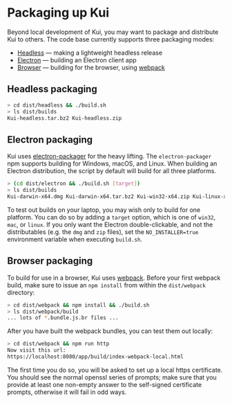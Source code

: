 # Packaging up Kui

Beyond local development of Kui, you may want to package and
distribute Kui to others. The code base currently supports three
packaging modes:

  - [Headless](#headless-packaging) &mdash; making a lightweight headless release
  - [Electron](#electron-packaging) &mdash; building an Electron client app
  - [Browser](#browser-packaging) &mdash; building for the browser, using [webpack](https://webpack.js.org/)
  
## Headless packaging

```bash
> cd dist/headless && ./build.sh
> ls dist/builds
Kui-headless.tar.bz2 Kui-headless.zip
```

## Electron packaging

Kui uses
[electron-packager](https://github.com/electron-userland/electron-packager)
for the heavy lifting. The `electron-packager` npm supports building
for Windows, macOS, and Linux. When building an Electron distribution,
the script by default will build for all three platforms.

```bash
> (cd dist/electron && ./build.sh [target])
> ls dist/builds
Kui-darwin-x64.dmg Kui-darwin-x64.tar.bz2 Kui-win32-x64.zip Kui-linux-x64.tar.bz2
```

To test out builds on your laptop, you may wish only to build for one
platform. You can do so by adding a `target` option, which is one of
`win32`, `mac`, or `linux`. If you only want the Electron
double-clickable, and not the distributables (e.g. the `dmg` and `zip`
files), set the `NO_INSTALLER=true` environment variable when
executing `build.sh`.

## Browser packaging

To build for use in a browser, Kui uses
[webpack](https://webpack.js.org/). Before your first webpack build,
make sure to issue an `npm install` from within the `dist/webpack`
directory:

```bash
> cd dist/webpack && npm install && ./build.sh
> ls dist/webpack/build
... lots of *.bundle.js.br files ...
```

After you have built the webpack bundles, you can test them out
locally:

```bash
> cd dist/webpack && npm run http
Now visit this url:
https://localhost:8080/app/build/index-webpack-local.html
```

The first time you do so, you will be asked to set up a local https
certificate. You should see the normal openssl series of prompts; make
sure that you provide at least one non-empty answer to the self-signed
certificate prompts, otherwise it will fail in odd ways.
